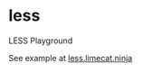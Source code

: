 # less
LESS Playground

See example at <a href="https://less.limecat.ninja" target="_blank">less.limecat.ninja</a>
